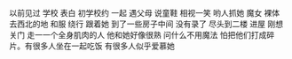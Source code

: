 以前见过 学校 表白 初学校约 一起  遇父母 说童鞋 相视一笑  哟人抓她 魔女 裸体 去西北的地 和服 绕行 跟着她 到了一些房子中间 没有录了 尽头到二楼 进屋 刚想关门 走一一个全身肌肉的人 他和她好像很熟 问什么不用魔法 怕把他们打成碎片。有很多人坐在一起吃饭 有很多人似乎爱慕她